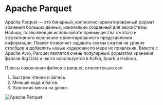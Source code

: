 # Apache Parquet
Apache Parquet — это бинарный, колоночно-ориентированный формат хранения больших данных, 
изначально созданный для экосистемы Hadoop, позволяющий использовать преимущества сжатого 
и эффективного колоночно-ориентированного представления информации. Паркет позволяет 
задавать схемы сжатия на уровне столбцов и добавлять новые кодировки по мере их появления. 
Вместе с Apache Avro, Parquet является очень популярным форматом хранения файлов Big Data 
и часто используется в Kafka, Spark и Hadoop.


Плюсы сохранения файлов в parquet, относительно csv:

1. Быстрее чтение и запись.
2. Меньше кода и багов.
3. Экономия места на диске.

![Apache Parquet](https://slideplayer.com/slide/6045894/20/images/10/Parquet%2Bfile%2Bstructure%2B%2526%2BConfiguration.jpg "Apache Parquet")